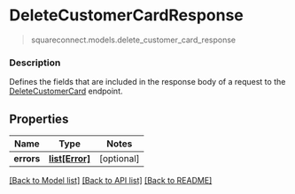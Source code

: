 # DeleteCustomerCardResponse
> squareconnect.models.delete_customer_card_response

### Description

Defines the fields that are included in the response body of a request to the [DeleteCustomerCard](#endpoint-deletecustomercard) endpoint.

## Properties
Name | Type | Notes
------------ | ------------- | -------------
**errors** | [**list[Error]**](Error.md) | [optional] 

[[Back to Model list]](../README.md#documentation-for-models) [[Back to API list]](../README.md#documentation-for-api-endpoints) [[Back to README]](../README.md)


